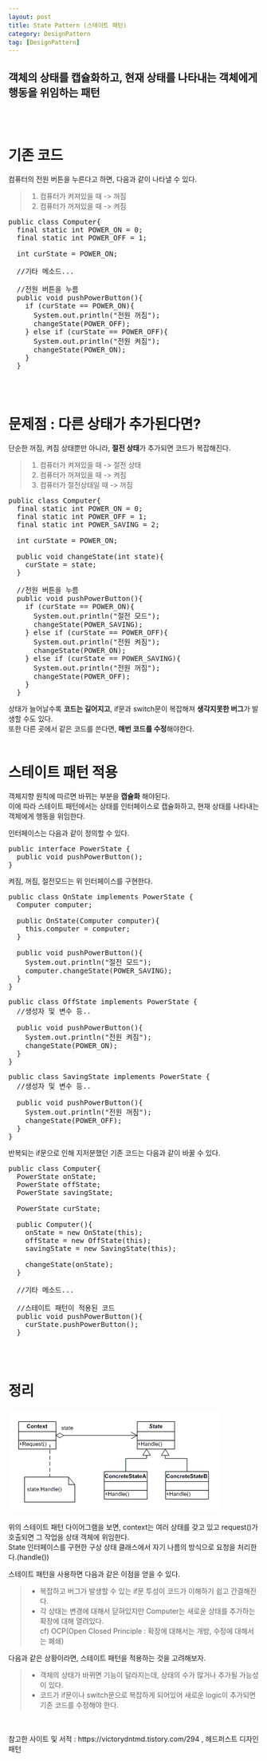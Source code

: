 ```yaml
---
layout: post
title: State Pattern (스테이트 패턴)
category: DesignPattern
tag: [DesignPattern]
---
```

## 객체의 상태를 캡슐화하고, 현재 상태를 나타내는 객체에게 행동을 위임하는 패턴
<br>
<br>

# 기존 코드

컴퓨터의 전원 버튼을 누른다고 하면, 다음과 같이 나타낼 수 있다.

> 1. 컴퓨터가 켜져있을 때 -> 꺼짐
> 2. 컴퓨터가 꺼져있을 때 -> 켜짐

<pre class="prettyprint">
public class Computer{
  final static int POWER_ON = 0;
  final static int POWER_OFF = 1;

  int curState = POWER_ON;
  
  //기타 메소드...

  //전원 버튼을 누름
  public void pushPowerButton(){
    if (curState == POWER_ON){
      System.out.println("전원 꺼짐");
      changeState(POWER_OFF);
    } else if (curState == POWER_OFF){
      System.out.println("전원 켜짐");
      changeState(POWER_ON);
    }
  }
</pre>
<br>
<br>

# 문제점 : 다른 상태가 추가된다면?

단순한 꺼짐, 켜짐 상태뿐만 아니라, **절전 상태**가 추가되면 코드가 복잡해진다.

> 1. 컴퓨터가 켜져있을 때 -> 절전 상태 
> 2. 컴퓨터가 꺼져있을 때 -> 켜짐
> 3. 컴퓨터가 절전상태일 때 -> 꺼짐

<pre class="prettyprint">
public class Computer{
  final static int POWER_ON = 0;
  final static int POWER_OFF = 1;
  final static int POWER_SAVING = 2;

  int curState = POWER_ON;
  
  public void changeState(int state){
    curState = state;
  }

  //전원 버튼을 누름
  public void pushPowerButton(){
    if (curState == POWER_ON){
      System.out.println("절전 모드");
      changeState(POWER_SAVING);
    } else if (curState == POWER_OFF){
      System.out.println("전원 켜짐");
      changeState(POWER_ON);
    } else if (curState == POWER_SAVING){
      System.out.println("전원 꺼짐");
      changeState(POWER_OFF);
    }
  }
</pre>

상태가 늘어날수록 **코드는 길어지고**, if문과 switch문이 복잡해져 **생각지못한 버그**가 발생할 수도 있다.<br>
또한 다른 곳에서 같은 코드를 쓴다면, **매번 코드를 수정**해야한다.
<br>
<br>

# 스테이트 패턴 적용

객체지향 원칙에 따르면 바뀌는 부분을 **캡슐화** 해야된다.<br>
이에 따라 스테이트 패턴에서는 상태를 인터페이스로 캡슐화하고, 현재 상태를 나타내는 객체에게 행동을 위임한다.

인터페이스는 다음과 같이 정의할 수 있다.

<pre class="prettyprint">
public interface PowerState {
  public void pushPowerButton();
}
</pre>

켜짐, 꺼짐, 절전모드는 위 인터페이스를 구현한다.

<pre class="prettyprint">
public class OnState implements PowerState {
  Computer computer;

  public OnState(Computer computer){
    this.computer = computer;
  }

  public void pushPowerButton(){
    System.out.println("절전 모드");
    computer.changeState(POWER_SAVING);
  }
}
</pre>


<pre class="prettyprint">
public class OffState implements PowerState {
  //생성자 및 변수 등..

  public void pushPowerButton(){
    System.out.println("전원 켜짐");
    changeState(POWER_ON);
  }
}
</pre>


<pre class="prettyprint">
public class SavingState implements PowerState {
  //생성자 및 변수 등..

  public void pushPowerButton(){
    System.out.println("전원 꺼짐");
    changeState(POWER_OFF);
  }
}
</pre>


반복되는 if문으로 인해 지저분했던 기존 코드는 다음과 같이 바꿀 수 있다.

<pre class="prettyprint">
public class Computer{
  PowerState onState;
  PowerState offState;
  PowerState savingState;

  PowerState curState;

  public Computer(){
    onState = new OnState(this);
    offState = new OffState(this);
    savingState = new SavingState(this);

    changeState(onState);
  }
  
  //기타 메소드...

  //스테이트 패턴이 적용된 코드
  public void pushPowerButton(){
    curState.pushPowerButton();
  }
</pre>
<br>
<br>

# 정리

![Image](/assets/DesignPattern/2019-04-02-state_pattern/diagram.png)

위의 스테이트 패턴 다이어그램을 보면, context는 여러 상태를 갖고 있고 request()가 호출되면 그 작업을 상태 객체에 위임한다.<br>
State 인터페이스를 구현한 구상 상태 클래스에서 자기 나름의 방식으로 요청을 처리한다.(handle())

스테이트 패턴을 사용하면 다음과 같은 이점을 얻을 수 있다.

>- 복잡하고 버그가 발생할 수 있는 if문 투성이 코드가 이해하기 쉽고 간결해진다.
>- 각 상태는 변경에 대해서 닫혀있지만 Computer는 새로운 상태를 추가하는 확장에 대해 열려있다.<br>
>  cf) OCP(Open Closed Principle : 확장에 대해서는 개방, 수정에 대해서는 폐쇄)<br>


다음과 같은 상황이라면, 스테이트 패턴을 적용하는 것을 고려해보자.

>- 객체의 상태가 바뀌면 기능이 달라지는데, 상태의 수가 많거나 추가될 가능성이 있다.<br>
>- 코드가 if문이나 switch문으로 복잡하게 되어있어 새로운 logic이 추가되면 기존 코드를 수정해야 한다.<br>



<br>
<br>
참고한 사이트 및 서적 : https://victorydntmd.tistory.com/294 , 헤드퍼스트 디자인 패턴
